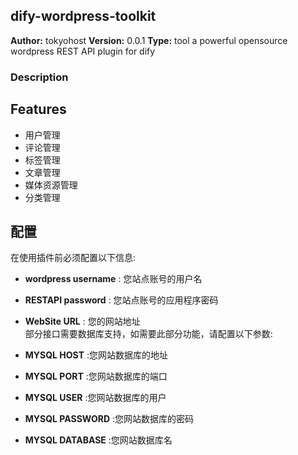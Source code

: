 ## dify-wordpress-toolkit

**Author:** tokyohost
**Version:** 0.0.1
**Type:** tool
a powerful opensource wordpress REST API plugin for dify
### Description

## Features
 - 用户管理
 - 评论管理
 - 标签管理
 - 文章管理
 - 媒体资源管理
 - 分类管理
## 配置
在使用插件前必须配置以下信息:
 - **wordpress username** : 您站点账号的用户名
 - **RESTAPI password** : 您站点账号的应用程序密码<br>

 - **WebSite URL** : 您的网站地址<br>
部分接口需要数据库支持，如需要此部分功能，请配置以下参数:
 - **MYSQL HOST** :您网站数据库的地址
 - **MYSQL PORT** :您网站数据库的端口
 - **MYSQL USER** :您网站数据库的用户
 - **MYSQL PASSWORD** :您网站数据库的密码
 - **MYSQL DATABASE** :您网站数据库名

